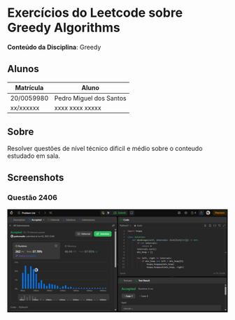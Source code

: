 # Exercícios do Leetcode sobre Greedy Algorithms

**Conteúdo da Disciplina**: Greedy<br>

## Alunos
|Matrícula | Aluno |
| -- | -- |
| 20/0059980  | Pedro Miguel dos Santos |
| xx/xxxxxx  |  xxxx xxxx xxxxx |

## Sobre

Resolver questões de nível técnico dificil e médio sobre o conteudo estudado em sala.

## Screenshots

### Questão 2406

![Resultado da Questão 2406](./img/result-Q-2406.png)
